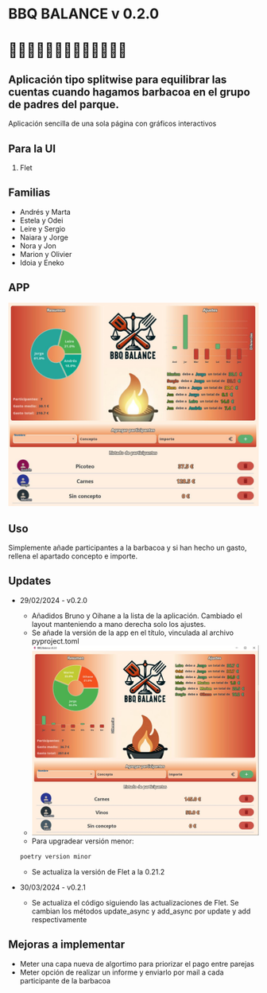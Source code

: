 
# BBQ BALANCE v 0.2.0
# 🍔🌭🍗🍖🍺🌽🍉🍴🔥👨‍👩‍👧‍👦
## Aplicación tipo splitwise para equilibrar las cuentas cuando hagamos barbacoa en el grupo de padres del parque.
Aplicación sencilla de una sola página con gráficos interactivos

## Para la UI
1. Flet


## Familias
- Andrés y Marta
- Estela y Odei
- Leire y Sergio
- Naiara y Jorge
- Nora y Jon
- Marion y Olivier
- Idoia y Eneko

## APP
![Alt text](assets/img/bbqbalance.JPG)

## Uso
Simplemente añade participantes a la barbacoa y si han hecho un gasto, rellena el apartado concepto e importe.

## Updates
- 29/02/2024 - v0.2.0 
    
    - Añadidos Bruno y Oihane a la lista de la aplicación. Cambiado el layout manteniendo a mano derecha solo los ajustes.
    - Se añade la versión de la app en el título, vinculada al archivo pyproject.toml
    - ![alt text](assets/img/bbq_balance_versions.JPG)
    - Para upgradear versión menor:
    
    ```sh
    poetry version minor
    ```
    - Se actualiza la versión de Flet a la 0.21.2
    
- 30/03/2024 - v0.2.1

    - Se actualiza el código siguiendo las actualizaciones de Flet. Se cambian los métodos update_async y add_async
     por update y add respectivamente

## Mejoras a implementar
- Meter una capa nueva de algortimo para priorizar el pago entre parejas
- Meter opción de realizar un informe y enviarlo por mail a cada participante de la barbacoa